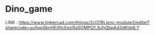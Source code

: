 # Dino_game


LINK :   https://www.tinkercad.com/things/2cI31RLjenc-module3/editel?sharecode=uu5ppSknHEjXtcEezl5a5OMPQ1_8JhQbpAd2dKtddLY
